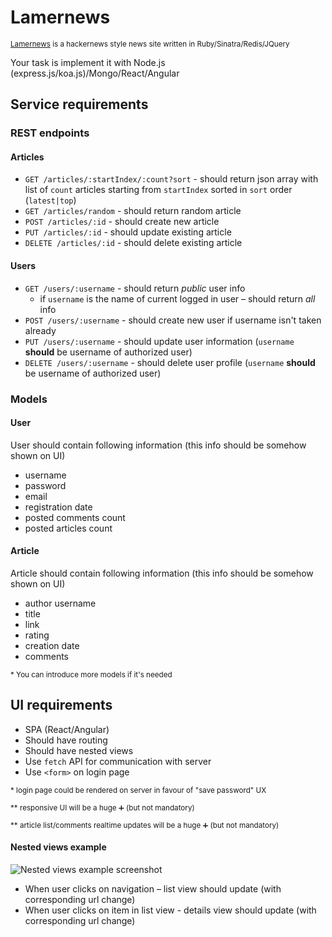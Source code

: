 # Lamernews
<small>[Lamernews](https://github.com/antirez/lamernews) is a hackernews style news site written in Ruby/Sinatra/Redis/JQuery</small>

Your task is implement it with Node.js (express.js/koa.js)/Mongo/React/Angular

## Service requirements
### REST endpoints
#### Articles
- `GET /articles/:startIndex/:count?sort` - should return json array with list of `count` articles starting from `startIndex` sorted in `sort` order (`latest|top`)
- `GET /articles/random` - should return random article
- `POST /articles/:id` - should create new article
- `PUT /articles/:id` - should update existing article
- `DELETE /articles/:id` - should delete existing article

#### Users
- `GET /users/:username` - should return _public_ user info
  * if `username` is the name of current logged in user – should return _all_ info 
- `POST /users/:username` - should create new user if username isn't taken already
- `PUT /users/:username` - should update user information (`username` __should__ be username of authorized user)
- `DELETE /users/:username` - should delete user profile (`username` __should__ be username of authorized user)

### Models
#### User
User should contain following information (this info should be somehow shown on UI)
- username
- password
- email
- registration date
- posted comments count
- posted articles count

#### Article
Article should contain following information (this info should be somehow shown on UI)
- author username
- title
- link
- rating
- creation date
- comments

<small>* You can introduce more models if it's needed</small>

## UI requirements
- SPA (React/Angular)
- Should have routing
- Should have nested views
- Use `fetch` API for communication with server
- Use `<form>` on login page

<small>* login page could be rendered on server in favour of "save password" UX</small>

<small>** responsive UI will be a huge :heavy_plus_sign: (but not mandatory)</small>

<small>** article list/comments realtime updates will be a huge :heavy_plus_sign: (but not mandatory)</small>

#### Nested views example
![Nested views example screenshot](http://i.imgur.com/EFSVvTU.png)

* When user clicks on navigation – list view should update (with corresponding url change)
* When user clicks on item in list view - details view should update (with corresponding url change)

